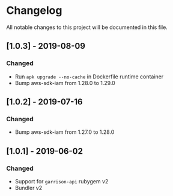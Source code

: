# Changelog
All notable changes to this project will be documented in this file.

## [1.0.3] - 2019-08-09
### Changed
- Run `apk upgrade --no-cache` in Dockerfile runtime container
- Bump aws-sdk-iam from 1.28.0 to 1.29.0

## [1.0.2] - 2019-07-16
### Changed
- Bump aws-sdk-iam from 1.27.0 to 1.28.0

## [1.0.1] - 2019-06-02
### Changed
- Support for `garrison-api` rubygem v2
- Bundler v2
